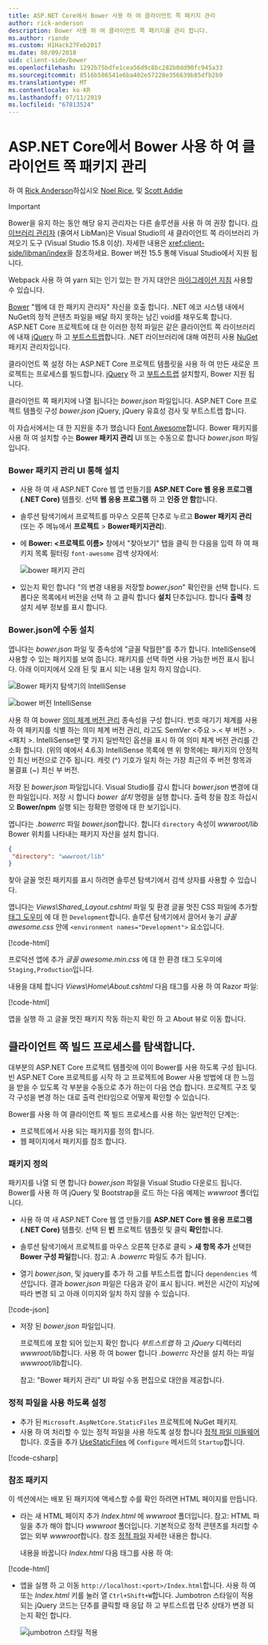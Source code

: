 ```yaml
---
title: ASP.NET Core에서 Bower 사용 하 여 클라이언트 쪽 패키지 관리
author: rick-anderson
description: Bower 사용 하 여 클라이언트 쪽 패키지를 관리 합니다.
ms.author: riande
ms.custom: H1Hack27Feb2017
ms.date: 08/09/2018
uid: client-side/bower
ms.openlocfilehash: 1292b75bdfe1cea56d9c8bc282b0dd90fc945a33
ms.sourcegitcommit: 8516b586541e6ba402e57228e356639b85dfb2b9
ms.translationtype: MT
ms.contentlocale: ko-KR
ms.lasthandoff: 07/11/2019
ms.locfileid: "67813524"
---
```

# <a name="manage-client-side-packages-with-bower-in-aspnet-core"></a>ASP.NET Core에서 Bower 사용 하 여 클라이언트 쪽 패키지 관리

하 여 [Rick Anderson](https://twitter.com/RickAndMSFT)하십시오 [Noel Rice](https://twitter.com/noelrice1), 및 [Scott Addie](https://scottaddie.com)

> [!IMPORTANT]
> Bower을 유지 하는 동안 해당 유지 관리자는 다른 솔루션을 사용 하 여 권장 합니다. [라이브러리 관리자](https://blogs.msdn.microsoft.com/webdev/2018/04/18/what-happened-to-bower/) (줄여서 LibMan)은 Visual Studio의 새 클라이언트 쪽 라이브러리 가져오기 도구 (Visual Studio 15.8 이상). 자세한 내용은 <xref:client-side/libman/index>을 참조하세요. Bower 버전 15.5 통해 Visual Studio에서 지원 됩니다.
>
> Webpack 사용 하 여 yarn 되는 인기 있는 한 가지 대안은 [마이그레이션 지침](https://bower.io/blog/2017/how-to-migrate-away-from-bower/) 사용할 수 있습니다.

[Bower](https://bower.io/) "웹에 대 한 패키지 관리자" 자신을 호출 합니다. .NET 에코 시스템 내에서 NuGet의 정적 콘텐츠 파일을 배달 하지 못하는 남긴 void를 채우도록 합니다. ASP.NET Core 프로젝트에 대 한 이러한 정적 파일은 같은 클라이언트 쪽 라이브러리에 내재 [jQuery](https://jquery.com/) 하 고 [부트스트랩](https://getbootstrap.com/)합니다. .NET 라이브러리에 대해 여전히 사용 [NuGet](https://www.nuget.org/) 패키지 관리자입니다.

클라이언트 쪽 설정 하는 ASP.NET Core 프로젝트 템플릿을 사용 하 여 만든 새로운 프로젝트는 프로세스를 빌드합니다. [jQuery](https://jquery.com/) 하 고 [부트스트랩](https://getbootstrap.com/) 설치할지, Bower 지원 됩니다.

클라이언트 쪽 패키지에 나열 됩니다는 *bower.json* 파일입니다. ASP.NET Core 프로젝트 템플릿 구성 *bower.json* jQuery, jQuery 유효성 검사 및 부트스트랩 합니다.

이 자습서에서는 대 한 지원을 추가 했습니다 [Font Awesome](http://fontawesome.io)합니다. Bower 패키지를 사용 하 여 설치할 수는 **Bower 패키지 관리** UI 또는 수동으로 합니다 *bower.json* 파일입니다.

### <a name="installation-via-manage-bower-packages-ui"></a>Bower 패키지 관리 UI 통해 설치

* 사용 하 여 새 ASP.NET Core 웹 앱 만들기를 **ASP.NET Core 웹 응용 프로그램 (.NET Core)** 템플릿. 선택 **웹 응용 프로그램** 하 고 **인증 안 함**합니다.

* 솔루션 탐색기에서 프로젝트를 마우스 오른쪽 단추로 누르고 **Bower 패키지 관리** (또는 주 메뉴에서 **프로젝트** > **Bower패키지관리**).

* 에 **Bower: \<프로젝트 이름\>**  창에서 "찾아보기" 탭을 클릭 한 다음을 입력 하 여 패키지 목록 필터링 `font-awesome` 검색 상자에서:

  ![bower 패키지 관리](bower/_static/manage-bower-packages.png)

* 있는지 확인 합니다 "의 변경 내용을 저장할 *bower.json*" 확인란을 선택 합니다. 드롭다운 목록에서 버전을 선택 하 고 클릭 합니다 **설치** 단추입니다. 합니다 **출력** 창 설치 세부 정보를 표시 합니다.

### <a name="manual-installation-in-bowerjson"></a>Bower.json에 수동 설치

엽니다는 *bower.json* 파일 및 종속성에 "글꼴 탁월한"를 추가 합니다. IntelliSense에 사용할 수 있는 패키지를 보여 줍니다. 패키지를 선택 하면 사용 가능한 버전 표시 됩니다. 아래 이미지에서 오래 된 및 표시 되는 내용 일치 하지 않습니다.

![Bower 패키지 탐색기의 IntelliSense](bower/_static/add-package.png)

![bower 버전 IntelliSense](bower/_static/version-intelliSense.png)

사용 하 여 bower [의미 체계 버전 관리](https://semver.org/) 종속성을 구성 합니다. 번호 매기기 체계를 사용 하 여 패키지를 식별 하는 의미 체계 버전 관리, 라고도 SemVer \<주요 >.\< 부 버전 >. \<패치 >. IntelliSense만 몇 가지 일반적인 옵션을 표시 하 여 의미 체계 버전 관리를 간소화 합니다. (위의 예에서 4.6.3) IntelliSense 목록에 맨 위 항목에는 패키지의 안정적인 최신 버전으로 간주 됩니다. 캐럿 (^) 기호가 일치 하는 가장 최근의 주 버전 항목과 물결표 (~) 최신 부 버전.

저장 된 *bower.json* 파일입니다. Visual Studio를 감시 합니다 *bower.json* 변경에 대 한 파일입니다. 저장 시 합니다 *bower 설치* 명령을 실행 합니다. 출력 창을 참조 하십시오 **Bower/npm** 실행 되는 정확한 명령에 대 한 보기입니다.

엽니다는 *.bowerrc* 파일 *bower.json*합니다. 합니다 `directory` 속성이 *wwwroot/lib* Bower 위치를 나타내는 패키지 자산을 설치 합니다.

```json
{
 "directory": "wwwroot/lib"
}
```

찾아 글꼴 멋진 패키지를 표시 하려면 솔루션 탐색기에서 검색 상자를 사용할 수 있습니다.

엽니다는 *Views\Shared\_Layout.cshtml* 파일 및 환경 글꼴 멋진 CSS 파일에 추가할 [태그 도우미](xref:mvc/views/tag-helpers/intro) 에 대 한 `Development`합니다. 솔루션 탐색기에서 끌어서 놓기 *글꼴 awesome.css* 안에 `<environment names="Development">` 요소입니다.

[!code-html[](bower/sample/_Layout.cshtml?highlight=4&range=9-13)]

프로덕션 앱에 추가 *글꼴 awesome.min.css* 에 대 한 환경 태그 도우미에 `Staging,Production`입니다.

내용을 대체 합니다 *Views\Home\About.cshtml* 다음 태그를 사용 하 여 Razor 파일:

[!code-html[](bower/sample/About.cshtml)]

앱을 실행 하 고 글꼴 멋진 패키지 작동 하는지 확인 하 고 About 뷰로 이동 합니다.

## <a name="exploring-the-client-side-build-process"></a>클라이언트 쪽 빌드 프로세스를 탐색합니다.

대부분의 ASP.NET Core 프로젝트 템플릿에 이미 Bower를 사용 하도록 구성 됩니다. 빈 ASP.NET Core 프로젝트를 시작 하 고 프로젝트에 Bower 사용 방법에 대 한 느낌을 받을 수 있도록 각 부분을 수동으로 추가 하는이 다음 연습 합니다. 프로젝트 구조 및 각 구성을 변경 하는 대로 출력 런타임으로 어떻게 확인할 수 있습니다.

Bower를 사용 하 여 클라이언트 쪽 빌드 프로세스를 사용 하는 일반적인 단계는:

* 프로젝트에서 사용 되는 패키지를 정의 합니다. <!-- once defined, you don't need to download them, VS does -->
* 웹 페이지에서 패키지를 참조 합니다.

### <a name="define-packages"></a>패키지 정의

패키지를 나열 되 면 합니다 *bower.json* 파일을 Visual Studio 다운로드 됩니다. Bower를 사용 하 여 jQuery 및 Bootstrap을 로드 하는 다음 예제는 *wwwroot* 폴더입니다.

* 사용 하 여 새 ASP.NET Core 웹 앱 만들기를 **ASP.NET Core 웹 응용 프로그램 (.NET Core)** 템플릿. 선택 된 **빈** 프로젝트 템플릿 및 클릭 **확인**합니다.

* 솔루션 탐색기에서 프로젝트를 마우스 오른쪽 단추로 클릭 > **새 항목 추가** 선택한 **Bower 구성 파일**합니다. 참고: A *.bowerrc* 파일도 추가 됩니다.

* 열기 *bower.json*, 및 jquery를 추가 하 고를 부트스트랩 합니다 `dependencies` 섹션입니다. 결과 *bower.json* 파일은 다음과 같이 표시 됩니다. 버전은 시간이 지남에 따라 변경 되 고 아래 이미지와 일치 하지 않을 수 있습니다.

[!code-json[](bower/sample/bower.json?highlight=5,6)]

* 저장 된 *bower.json* 파일입니다.

  프로젝트에 포함 되어 있는지 확인 합니다 *부트스트랩* 하 고 *jQuery* 디렉터리 *wwwroot/lib*합니다. 사용 하 여 bower 합니다 *.bowerrc* 자산을 설치 하는 파일 *wwwroot/lib*합니다.

  참고: "Bower 패키지 관리" UI 파일 수동 편집으로 대안을 제공합니다.

### <a name="enable-static-files"></a>정적 파일을 사용 하도록 설정

* 추가 된 `Microsoft.AspNetCore.StaticFiles` 프로젝트에 NuGet 패키지.
* 사용 하 여 처리할 수 있는 정적 파일을 사용 하도록 설정 합니다 [정적 파일 미들웨어](/dotnet/api/microsoft.aspnetcore.builder.staticfileextensions)합니다. 호출을 추가 [UseStaticFiles](/dotnet/api/microsoft.aspnetcore.builder.staticfileextensions) 에 `Configure` 메서드의 `Startup`합니다.

[!code-csharp[](bower/sample/Startup.cs?highlight=9)]

### <a name="reference-packages"></a>참조 패키지

이 섹션에서는 배포 된 패키지에 액세스할 수를 확인 하려면 HTML 페이지를 만듭니다.

* 라는 새 HTML 페이지 추가 *Index.html* 에 *wwwroot* 폴더입니다. 참고: HTML 파일을 추가 해야 합니다 *wwwroot* 폴더입니다. 기본적으로 정적 콘텐츠를 처리할 수 없는 외부 *wwwroot*합니다. 참조 [정적 파일](xref:fundamentals/static-files) 자세한 내용은 합니다.

  내용을 바꿉니다 *Index.html* 다음 태그를 사용 하 여:

[!code-html[](bower/sample/Index.html)]

* 앱을 실행 하 고 이동 `http://localhost:<port>/Index.html`합니다. 사용 하 여 또는 *Index.html* 키를 눌러 열 `Ctrl+Shift+W`합니다. Jumbotron 스타일이 적용 되는 jQuery 코드는 단추를 클릭할 때 응답 하 고 부트스트랩 단추 상태가 변경 되는지 확인 합니다.

  ![jumbotron 스타일 적용](bower/_static/jumbotron.png)
